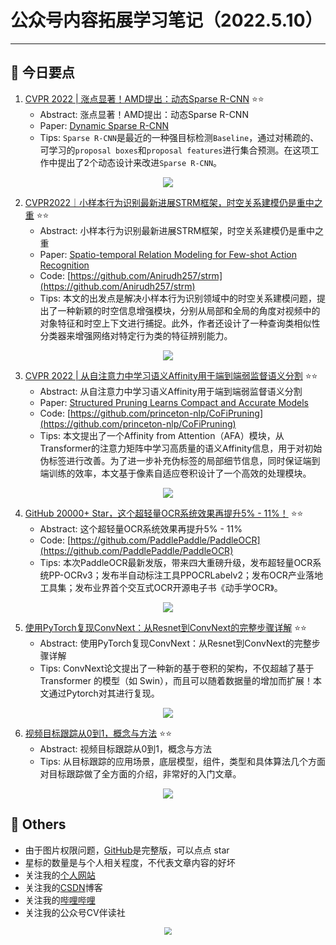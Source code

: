 # 公众号内容拓展学习笔记（2022.5.10）

------



## :paperclip:  今日要点

1. [CVPR 2022 | 涨点显著！AMD提出：动态Sparse R-CNN](https://mp.weixin.qq.com/s/YBNbWdiW6tQGPCoJF8LMCw)         :star::star:
   - Abstract: 涨点显著！AMD提出：动态Sparse R-CNN
   - Paper: [Dynamic Sparse R-CNN](https://arxiv.org/abs/2205.02101)
   - Tips:  `Sparse R-CNN`是最近的一种强目标检测`Baseline`，通过对稀疏的、可学习的`proposal boxes`和`proposal features`进行集合预测。在这项工作中提出了2个动态设计来改进`Sparse R-CNN`。

<div align=center><img src="https://mmbiz.qpic.cn/mmbiz_png/5ooHoYt0tgl3MMndmrCICD9kwr9oggwAKMIMMia8HsNJMNeibu5icSeppfuPbJnSkKK2qX46UYegZOcwY60j0fBZg/640?wx_fmt=png&wxfrom=5&wx_lazy=1&wx_co=1" style='zoom:100%'>
</div>




2. [CVPR2022｜小样本行为识别最新进展STRM框架，时空关系建模仍是重中之重](https://mp.weixin.qq.com/s/-HpMEGG4kMWIBfM2SrMk8A)       :star::star:
   - Abstract: 小样本行为识别最新进展STRM框架，时空关系建模仍是重中之重
   - Paper: [Spatio-temporal Relation Modeling for Few-shot Action Recognition](https://arxiv.org/abs/2112.05132)
   - Code: [https://github.com/Anirudh257/strm](https://github.com/Anirudh257/strm)
   - Tips: 本文的出发点是解决小样本行为识别领域中的时空关系建模问题，提出了一种新颖的时空信息增强模块，分别从局部和全局的角度对视频中的对象特征和时空上下文进行捕捉。此外，作者还设计了一种查询类相似性分类器来增强网络对特定行为类的特征辨别能力。

<div align=center><img src="https://mmbiz.qpic.cn/mmbiz_png/ibaXaPIy7jV34gGB02tibuoaMJnkf8icp4CyL04nSA3odWicVNkN9cfpvEibzmVrB2pXsH25kkzBzS9vibdnfxTraZBQ/640?wx_fmt=png&wxfrom=5&wx_lazy=1&wx_co=1" style='zoom:100%'>
</div>



3. [CVPR 2022 | 从自注意力中学习语义Affinity用于端到端弱监督语义分割](https://mp.weixin.qq.com/s/0WoMvQbb0KRjBoLAFjcJzA)       :star::star:
   - Abstract: 从自注意力中学习语义Affinity用于端到端弱监督语义分割
   - Paper: [Structured Pruning Learns Compact and Accurate Models](https://arxiv.org/pdf/2204.00408.pdf)
   - Code: [https://github.com/princeton-nlp/CoFiPruning](https://github.com/princeton-nlp/CoFiPruning)
   - Tips: 本文提出了一个Affinity from Attention（AFA）模块，从Transformer的注意力矩阵中学习高质量的语义Affinity信息，用于对初始伪标签进行改善。为了进一步补充伪标签的局部细节信息，同时保证端到端训练的效率，本文基于像素自适应卷积设计了一个高效的处理模块。
<div align=center><img src="https://mmbiz.qpic.cn/mmbiz_png/Mcdq8uia1WiacLyFJwpup4N51FibnoHicqiaefKOKLPF27JzKu20hLhmPxuWVpANUGg3Fl2R4EcIqd2z45pElqHU5CA/640?wx_fmt=png&wxfrom=5&wx_lazy=1&wx_co=1" style='zoom:100%'>
</div>



4. [GitHub 20000+ Star，这个超轻量OCR系统效果再提升5% - 11%！](https://mp.weixin.qq.com/s/uoh_PMVEf_NYU8Z-9NdY7g)       :star::star:
   - Abstract: 这个超轻量OCR系统效果再提升5% - 11%
   - Code: [https://github.com/PaddlePaddle/PaddleOCR](https://github.com/PaddlePaddle/PaddleOCR)
   - Tips: 本次PaddleOCR最新发版，带来四大重磅升级，发布超轻量OCR系统PP-OCRv3；发布半自动标注工具PPOCRLabelv2；发布OCR产业落地工具集；发布业界首个交互式OCR开源电子书《动手学OCR》。

<div align=center><img src="https://mmbiz.qpic.cn/mmbiz_gif/ByEtV06HvDia9P9pCfviaUsic9AsDXrlw5ylu1tAhExcThppkqRvibhGibyXgrFQTvPFRxrdvAm8ibOjlTBLcmPaCyicw/640?wx_fmt=gif&wxfrom=5&wx_lazy=1" style='zoom:100%'>
</div>



5. [使用PyTorch复现ConvNext：从Resnet到ConvNext的完整步骤详解](https://mp.weixin.qq.com/s/PTBAXkMAOGHIs_pQt3gfJg)       :star::star:
   - Abstract: 使用PyTorch复现ConvNext：从Resnet到ConvNext的完整步骤详解
   - Tips: ConvNext论文提出了一种新的基于卷积的架构，不仅超越了基于 Transformer 的模型（如 Swin），而且可以随着数据量的增加而扩展！本文通过Pytorch对其进行复现。

<div align=center><img src="https://mmbiz.qpic.cn/mmbiz_png/6wQyVOrkRNJUe2VOzQQOcrgWKtPqdI5pOjZIhMGiaSkpYz48qQN3rpU2ZNeTsDZHommMuyiaXHEr3Ek7kGfw2a0w/640?wx_fmt=png&wxfrom=5&wx_lazy=1&wx_co=1" style='zoom:100%'>
</div>



6. [视频目标跟踪从0到1，概念与方法](https://mp.weixin.qq.com/s/1N3B1tt-bMivln7AMOWeiA)       :star::star:
   - Abstract: 视频目标跟踪从0到1，概念与方法
   - Tips: 从目标跟踪的应用场景，底层模型，组件，类型和具体算法几个方面对目标跟踪做了全方面的介绍，非常好的入门文章。

<div align=center><img src="https://mmbiz.qpic.cn/mmbiz_png/KYSDTmOVZvriag9o7IEOJvg6XlutFXY00espFtjXypeObSXlibFFMIW4azAtA35FZnuJN02h7KynpWiaX1EA7LTIg/640?wx_fmt=png&wxfrom=5&wx_lazy=1&wx_co=1" style='zoom:100%'>
</div>




## :paperclip:  Others

- 由于图片权限问题，[GitHub](https://github.com/xiaoxuebajie/dairly_learning)是完整版，可以点点 star
- 星标的数量是与个人相关程度，不代表文章内容的好坏
- 关注我的[个人网站](http://www.cvbds.cn/)
- 关注我的[CSDN](https://blog.csdn.net/xiaoxuebajie)博客
- 关注我的[哔哩哔哩](https://space.bilibili.com/424394389)
- 关注我的公众号CV伴读社

<div align=center><img src="https://img-blog.csdnimg.cn/202005031406335.jpg" style='zoom:80%'>
</div>